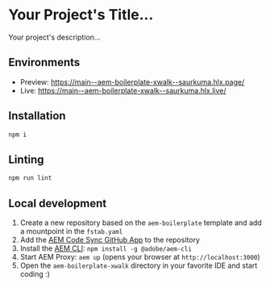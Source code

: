 # Your Project's Title...
Your project's description...

## Environments
- Preview: https://main--aem-boilerplate-xwalk--saurkuma.hlx.page/
- Live: https://main--aem-boilerplate-xwalk--saurkuma.hlx.live/

## Installation

```sh
npm i
```

## Linting

```sh
npm run lint
```

## Local development

1. Create a new repository based on the `aem-boilerplate` template and add a mountpoint in the `fstab.yaml`
1. Add the [AEM Code Sync GitHub App](https://github.com/apps/aem-code-sync) to the repository
1. Install the [AEM CLI](https://github.com/adobe/helix-cli): `npm install -g @adobe/aem-cli`
1. Start AEM Proxy: `aem up` (opens your browser at `http://localhost:3000`)
1. Open the `aem-boilerplate-xwalk` directory in your favorite IDE and start coding :)
